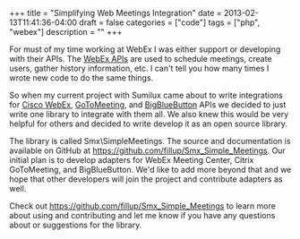 +++
title = "Simplifying Web Meetings Integration"
date = 2013-02-13T11:41:36-04:00
draft = false
categories = ["code"]
tags = ["php", "webex"]
description = ""
+++

For must of my time working at WebEx I was either support or developing with their APIs. The [WebEx APIs](https://developer.cisco.com/site/webex-developer/web-conferencing/) are used to schedule meetings, create users, gather history information, etc. I can't tell you how many times I wrote new code to do the same things.

So when my current project with Sumilux came about to write integrations for [Cisco WebEx](https://www.webex.com), [GoToMeeting](https://www.gotomeeting.com/), and [BigBlueButton](https://bigbluebutton.org/) APIs we decided to just write one library to integrate with them all. We also knew this would be very helpful for others and decided to write develop it as an open source library.

The library is called Smx\SimpleMeetings. The source and documentation is available on GitHub at https://github.com/fillup/Smx_Simple_Meetings. Our initial plan is to develop adapters for WebEx Meeting Center, Citrix GoToMeeting, and BigBlueButton. We'd like to add more beyond that and we hope that other developers will join the project and contribute adapters as well.

Check out https://github.com/fillup/Smx_Simple_Meetings to learn more about using and contributing and let me know if you have any questions about or suggestions for the library.
